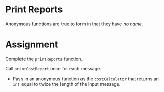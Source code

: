 # Print Reports

Anonymous functions are true to form in that they have _no name_.

# Assignment

Complete the `printReports` function.

Call `printCostReport` once for each message.

- Pass in an anonymous function as the `costCalculator` that returns an `int` equal to twice the length of the input message.
